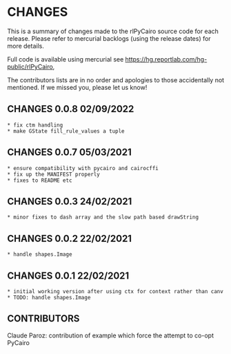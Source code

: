 CHANGES
=======

This is a summary of changes made to the rlPyCairo source code for each release.
Please refer to mercurial backlogs (using the release dates) for more details.

Full code is available using mercurial see https://hg.reportlab.com/hg-public/rlPyCairo,

The contributors lists are in no order and apologies to those accidentally not
mentioned. If we missed you, please let us know!

CHANGES  0.0.8	 02/09/2022
---------------------------
	* fix ctm handling
	* make GState fill_rule_values a tuple

CHANGES  0.0.7	 05/03/2021
---------------------------
	* ensure compatibility with pycairo and cairocffi
	* fix up the MANIFEST properly
	* fixes to README etc

CHANGES  0.0.3	 24/02/2021
---------------------------
	* minor fixes to dash array and the slow path based drawString

CHANGES  0.0.2	 22/02/2021
---------------------------
	* handle shapes.Image

CHANGES  0.0.1	 22/02/2021
---------------------------
	* initial working version after using ctx for context rather than canv
	* TODO: handle shapes.Image

CONTRIBUTORS
------------
Claude Paroz: contribution of example which force the attempt to co-opt PyCairo

